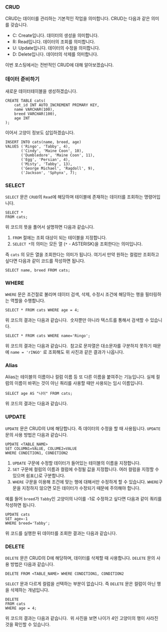 <h3 id="crud">CRUD</h3>
<p>CRUD는 데이터를 관리하는 기본적인 작업을 의미합니다. CRUD는 다음과 같은 의미를 갖습니다.</p>
<ul>
<li>C: Create입니다. 데이터의 생성을 의미합니다.</li>
<li>R: Read입니다. 데이터의 조회를 의미합니다.</li>
<li>U: Update입니다. 데이터의 수정을 의미합니다.</li>
<li>D: Delete입니다. 데이터의 삭제를 의미합니다.</li>
</ul>
<p>이번 포스팅에서는 전반적인 CRUD에 대해 알아보겠습니다.</p>
<h3 id="데이터-준비하기">데이터 준비하기</h3>
<p>새로운 데이터테이블을 생성하겠습니다.</p>
<pre><code class="language-sql">CREATE TABLE cats(
    cat_id INT AUTO_INCREMENT PRIMARY KEY,
    name VARCHAR(100),
    breed VARCHAR(100),
    age INT
);</code></pre>
<p>이어서 고양이 정보도 삽입하겠습니다.</p>
<pre><code class="language-sql">INSERT INTO cats(name, breed, age) 
VALUES ('Ringo', 'Tabby', 4),
       ('Cindy', 'Maine Coon', 10),
       ('Dumbledore', 'Maine Coon', 11),
       ('Egg', 'Persian', 4),
       ('Misty', 'Tabby', 13),
       ('George Michael', 'Ragdoll', 9),
       ('Jackson', 'Sphynx', 7);</code></pre>
<h3 id="select">SELECT</h3>
<p><code>SELECT</code> 문은 <code>CRUD</code>의 <code>Read</code>에 해당하며 테이블에 존재하는 데이터를 조회하는 명령어입니다. </p>
<pre><code class="language-sql">SELECT *
FROM cats;</code></pre>
<p>위 코드의 뜻을 풀어서 설명하면 다음과 같습니다.</p>
<ol>
<li><code>FROM</code> 절에는 조회 대상이 되는 테이블을 지정합니다.</li>
<li><code>SELECT *</code>의 의미는 모든 열 (<code>*</code> - ASTERISK)을 조회한다는 의미입니다.</li>
</ol>
<p>즉 <code>cats</code> 의 모든 열을 조회한다는 의미가 됩니다. 여기서 만약 원하는 컬럼만 조회하고 싶다면 다음과 같이 코드를 작성하면 됩니다.</p>
<pre><code class="language-sql">SELECT name, breed FROM cats;</code></pre>
<h3 id="where">WHERE</h3>
<p><code>WHERE</code> 문은 조건절로 불리며 데이터 검색, 삭제, 수정시 조건에 해당하는 행을 필터링하는 역할을 수행합니다.</p>
<pre><code class="language-sql">SELECT * FROM cats WHERE age = 4;</code></pre>
<p>위 코드의 결과는 다음과 같습니다.
<img alt="" src="https://velog.velcdn.com/images/1113mj/post/868fbb78-4894-4942-a6b9-c774ec1a8564/image.png" />
숫자뿐만 아니라 텍스트를 통해서 검색할 수 있습니다.</p>
<pre><code class="language-sql">SELECT * FROM cats WHERE name='Ringo';</code></pre>
<p>위 코드의 결과는 다음과 같습니다.
<img alt="" src="https://velog.velcdn.com/images/1113mj/post/2828bd35-237c-411a-98c7-c9c22b30a8d1/image.png" />
참고로 문자열은 대소문자를 구분하지 못하기 때문에 <code>name = 'rINGO'</code> 로 조회해도 위 사진과 같은 결과가 나옵니다.</p>
<h3 id="alias">Alias</h3>
<p>Alias는 테이블의 이름이나 컬럼 이름 등 또 다른 이름을 붙여주는 기능입니다. 실제 컬럼의 이름이 바뀌는 것이 아닌 쿼리를 사용할 때만 사용되는 임시 이름입니다.</p>
<pre><code class="language-sql">SELECT age AS &quot;나이&quot; FROM cats;</code></pre>
<p>위 코드의 결과는 다음과 같습니다.
<img alt="" src="https://velog.velcdn.com/images/1113mj/post/695567e1-692d-42e5-ad02-cf14ec265bf0/image.png" /></p>
<h3 id="update">UPDATE</h3>
<p><code>UPDATE</code> 문은 CRUD의 U에 해당합니다. 즉 데이터의 수정을 할 때 사용됩니다. <code>UPDATE</code>문의 사용 방법은 다음과 같습니다.</p>
<pre><code class="language-sql">UPDATE &lt;TABLE_NAME&gt;
SET COLUMN1=VALUE, COLUME2=VALUE
WHERE CONDITION1, CONDITION2</code></pre>
<ol>
<li><code>UPDATE</code> 구문에 수정할 데이터가 들어있는 테이블의 이름을 지정합니다.</li>
<li><code>SET</code> 구문에 컬럼의 이름과 컬럼에 수정될 값을 지정합니다. 여러 컬럼을 지정할 수 있으며 쉼표(,)로 구분합니다.</li>
<li><code>WHERE</code> 구문을 이용해 조건에 맞는 행에 대해서만 수정하게 할 수 있습니다. <code>WHERE</code>구문을 지정하지 않으면 모든 데이터가 수정되기 때문에 주의해야 합니다.</li>
</ol>
<p>예를 들어 <code>breed</code>가 <code>Tabby</code>인 고양이의 나이를 -1로 수정하고 싶다면 다음과 같이 쿼리를 작성하면 됩니다.</p>
<pre><code class="language-sql">UPDATE cats
SET age=-1
WHERE breed='Tabby';</code></pre>
<p>위 코드를 실행한 뒤 데이터를 조회한 결과는 다음과 같습니다.
<img alt="" src="https://velog.velcdn.com/images/1113mj/post/16928c12-111a-4f9b-858a-67126daaa700/image.png" /></p>
<h3 id="delete">DELETE</h3>
<p><code>DELETE</code> 문은 CRUD의 D에 해당하며, 데이터를 삭제할 때 사용합니다. <code>DELETE</code> 문의 사용 방법은 다음과 같습니다.</p>
<pre><code class="language-sql">DELETE FROM &lt;TABLE_NAME&gt; WHERE CONDITION1, CONDITION2</code></pre>
<p><code>SELECT</code> 문과 다르게 컬럼을 선택하는 부분이 없습니다. 즉 <code>DELETE</code> 문은 컬럼이 아닌 행을 삭제하는 개념입니다. </p>
<pre><code class="language-sql">DELETE
FROM cats
WHERE age = 4;</code></pre>
<p>위 코드의 결과는 다음과 같습니다.
<img alt="" src="https://velog.velcdn.com/images/1113mj/post/593bd3fd-96bb-42a8-b61f-ba541e945dac/image.png" />
위 사진을 보면 나이가 4인 고양이의 행이 사라진 것을 확인할 수 있습니다.</p>